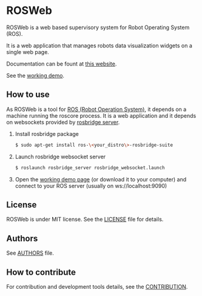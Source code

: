 
# ROSWeb

ROSWeb is a web based supervisory system for Robot Operating System (ROS).

It is a web application that manages robots data visualization widgets on a single web page.

Documentation can be fount at [this website][doc].

See the [working demo][demo].

## How to use

As ROSWeb is a tool for [ROS (Robot Operation System)][ros], it depends on a machine running the roscore process.
It is a web application and it depends on websockets provided by [rosbridge server][rosbridge].

1. Install rosbridge package

    ```sh
    $ sudo apt-get install ros-\<your_distro\>-rosbridge-suite
    ```

2. Launch rosbridge websocket server
    ```sh
    $ roslaunch rosbridge_server rosbridge_websocket.launch
    ```

3. Open the [working demo page][demo] (or download it to your computer) and connect to your ROS server (usually on ws://localhost:9090)

## License

ROSWeb is under MIT license. See the [LICENSE](LICENSE) file for details.

## Authors

See [AUTHORS](AUTHORS.md) file.

## How to contribute

For contribution and development tools details, see the [CONTRIBUTION](CONTRIBUTION.md).

[//]: #

[ros]: <http://www.ros.org>
[doc]: <http://www.labrom.eesc.usp.br/rosweb/typedoc>
[demo]: <http://www.labrom.eesc.usp.br/rosweb/demo>
[rosbridge]: <http://www.github.com/RobotWebTools/rosbridge_suite>
